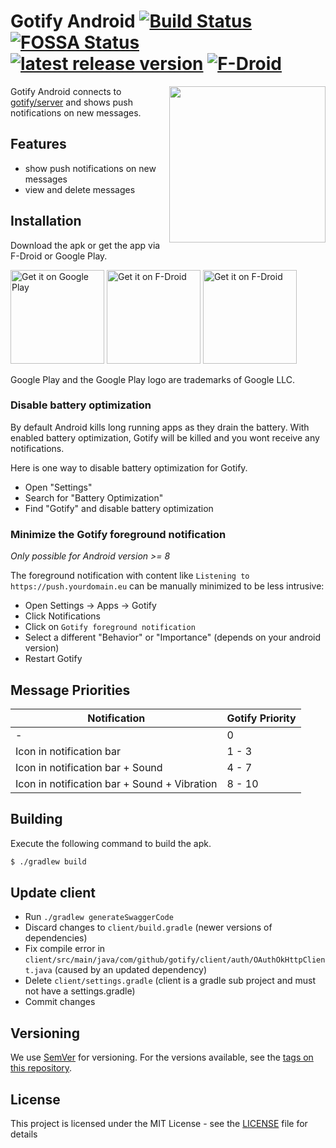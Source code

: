 # Gotify Android [![Build Status][github-action-badge]][github-action] [![FOSSA Status][fossa-badge]][fossa] [![latest release version][release-badge]][release] [![F-Droid][fdroid-badge]][fdroid]

<img align="right" src="app.gif" width="250" />

Gotify Android connects to [gotify/server](https://github.com/gotify/server) and shows push notifications on new messages.

## Features

* show push notifications on new messages
* view and delete messages

## Installation

Download the apk or get the app via F-Droid or Google Play.

[<img src="https://play.google.com/intl/en_gb/badges/images/generic/en_badge_web_generic.png" alt="Get it on Google Play" width="150" />][playstore]
[<img src="https://f-droid.org/badge/get-it-on.png" alt="Get it on F-Droid" width="150"/>][fdroid]
[<img src="download-badge.png" alt="Get it on F-Droid" width="150"/>][release]

Google Play and the Google Play logo are trademarks of Google LLC.

### Disable battery optimization

By default Android kills long running apps as they drain the battery. With enabled battery optimization, Gotify will be killed and you wont receive any notifications.

Here is one way to disable battery optimization for Gotify.

* Open "Settings"
* Search for "Battery Optimization"
* Find "Gotify" and disable battery optimization

### Minimize the Gotify foreground notification

*Only possible for Android version >= 8*

The foreground notification with content like `Listening to https://push.yourdomain.eu` can be manually minimized to be less intrusive:

* Open Settings -> Apps -> Gotify
* Click Notifications
* Click on `Gotify foreground notification`
* Select a different "Behavior" or "Importance" (depends on your android version)
* Restart Gotify

## Message Priorities

| Notification | Gotify Priority|
|- |-|
| - | 0 |
| Icon in notification bar | 1 - 3 |
| Icon in notification bar + Sound | 4 - 7 |
| Icon in notification bar + Sound + Vibration | 8 - 10 |

## Building

Execute the following command to build the apk.
```bash
$ ./gradlew build
```

## Update client

* Run `./gradlew generateSwaggerCode`
* Discard changes to `client/build.gradle` (newer versions of dependencies)
* Fix compile error in `client/src/main/java/com/github/gotify/client/auth/OAuthOkHttpClient.java` (caused by an updated dependency)
* Delete `client/settings.gradle` (client is a gradle sub project and must not have a settings.gradle)
* Commit changes

## Versioning
We use [SemVer](http://semver.org/) for versioning. For the versions available, see the
[tags on this repository](https://github.com/gotify/android/tags).

## License
This project is licensed under the MIT License - see the [LICENSE](LICENSE) file for details

 [github-action-badge]: https://github.com/gotify/android/workflows/Build/badge.svg
 [github-action]: https://github.com/gotify/android/actions?query=workflow%3ABuild
 [playstore]: https://play.google.com/store/apps/details?id=com.github.gotify
 [fdroid-badge]: https://img.shields.io/f-droid/v/com.github.gotify.svg
 [fdroid]: https://f-droid.org/de/packages/com.github.gotify/
 [fossa-badge]: https://app.fossa.io/api/projects/git%2Bgithub.com%2Fgotify%2Fandroid.svg?type=shield
 [fossa]: https://app.fossa.io/projects/git%2Bgithub.com%2Fgotify%2Fandroid
 [release-badge]: https://img.shields.io/github/release/gotify/android.svg
 [release]: https://github.com/gotify/android/releases/latest
 
